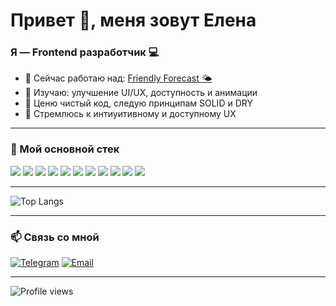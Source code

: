# Привет 👋, меня зовут Елена

### Я — Frontend разработчик 💻

- 🔭 Сейчас работаю над: [Friendly Forecast 🌤](https://github.com/HelenVirtanen/weather-forecast-app)
- 🌱 Изучаю: улучшение UI/UX, доступность и анимации
- 💬 Ценю чистый код, следую принципам SOLID и DRY
- 🎨 Стремлюсь к интиуитивному и доступному UX

---

### 🧰 Мой основной стек

<p align="left" margin-bottom="0">
  <img src="https://img.shields.io/badge/HTML5-DA0448?style=for-the-badge&logo=html5&logoColor=white"/> 
  <img src="https://img.shields.io/badge/CSS3-FF8D1A?style=for-the-badge&logo=css3&logoColor=white"/> 
  <img src="https://img.shields.io/badge/JavaScript-F7DF1E?style=for-the-badge&logo=javascript&logoColor=black"/>
  <img src="https://img.shields.io/badge/Python-05BD09?style=for-the-badge&logo=python&logoColor=black"/>
  <img src="https://img.shields.io/badge/TypeScript-00A4EF?style=for-the-badge&logo=typescript&logoColor=white"/>
  <img src="https://img.shields.io/badge/REST%20API-1B4ECD?style=for-the-badge&logo=api&logoColor=white"/>
  <img src="https://img.shields.io/badge/Figma-8910CD?style=for-the-badge&logo=figma&logoColor=white"/>
  <img src="https://img.shields.io/badge/React-20232A?style=for-the-badge&logo=react&logoColor=61DAFB"/>
  <img src="https://img.shields.io/badge/Redux-4C7094?style=for-the-badge&logo=redux&logoColor=20232A"/>
  <img src="https://img.shields.io/badge/Next.js-E8EDF3?style=for-the-badge&logo=next.js&logoColor=black"/> 
  <img src="https://img.shields.io/badge/Git-F05032?style=for-the-badge&logo=git&logoColor=white"/>
</p>

---

![Top Langs](https://github-readme-stats.vercel.app/api/top-langs/?username=helenvirtanen&layout=compact&theme=dark)

---

### 📫 Связь со мной

[![Telegram](https://img.shields.io/badge/-Telegram-2CA5E0?style=for-the-badge&logo=telegram&logoColor=white)](https://t.me/helenvirtanen)
[![Email](https://img.shields.io/badge/Email-D14836?style=for-the-badge&logo=gmail&logoColor=white)](mailto:helenvirtanen28@gmail.com)

---
![Profile views](https://komarev.com/ghpvc/?username=helenvirtanen&style=flat-square&color=8A2BE2)
